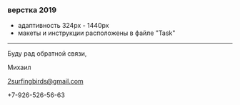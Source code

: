 ### верстка 2019

- адаптивность 324px - 1440px
- макеты и инструкции расположены в файле "Task"

***

Буду рад обратной связи,

Михаил

2surfingbirds@gmail.com

+7-926-526-56-63
